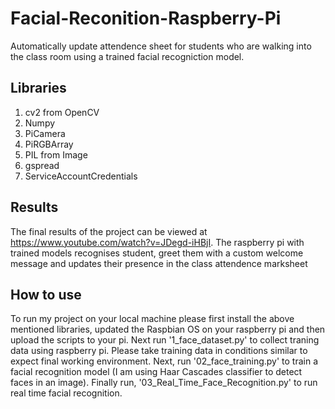 # Facial-Reconition-Raspberry-Pi
Automatically update attendence sheet for students who are walking into the class room using a trained facial recogniction model.  

## Libraries
   1. cv2 from OpenCV
   2. Numpy
   3. PiCamera
   4. PiRGBArray
   5. PIL from Image 
   6. gspread
   7. ServiceAccountCredentials
   
## Results
The final results of the project can be viewed at https://www.youtube.com/watch?v=JDegd-iHBjI. The raspberry pi with trained models recognises student, greet them with a custom welcome message and updates their presence in the class attendence marksheet

## How to use
To run my project on your local machine please first install the above mentioned libraries, updated the Raspbian OS on your raspberry pi and then upload the scripts to your pi. Next run '1_face_dataset.py' to collect traning data using raspberry pi. Please take training data in conditions similar to expect final working environment. Next, run '02_face_training.py' to train a facial recognition model (I am using Haar Cascades classifier to detect faces in an image). Finally run, '03_Real_Time_Face_Recognition.py' to run real time facial recognition.